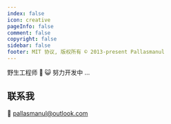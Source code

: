```yaml
---
index: false
icon: creative
pageInfo: false
comment: false  
copyright: false
sidebar: false
footer: MIT 协议, 版权所有 © 2013-present Pallasmanul
---
```


野生工程师
:jack_o_lantern:
:smiley_cat: 努力开发中 ...




## 联系我
:email: pallasmanul@outlook.com
